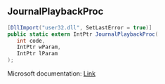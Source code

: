 ## JournalPlaybackProc

```csharp
[DllImport("user32.dll", SetLastError = true)]
public static extern IntPtr JournalPlaybackProc(
   int code,
   IntPtr wParam,
   IntPtr lParam
);
```

Microsoft documentation: [Link](https://learn.microsoft.com/en-us/windows/win32/winmsg/journalplaybackproc)
